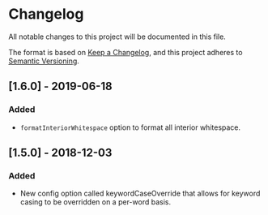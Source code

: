 # Changelog
All notable changes to this project will be documented in this file.

The format is based on [Keep a Changelog](https://keepachangelog.com/en/1.0.0/),
and this project adheres to [Semantic Versioning](https://semver.org/spec/v2.0.0.html).

## [1.6.0] - 2019-06-18
### Added
 - `formatInteriorWhitespace` option to format all interior whitespace.

## [1.5.0] - 2018-12-03
### Added
- New config option called keywordCaseOverride that allows for keyword casing to be overridden on a per-word basis.

